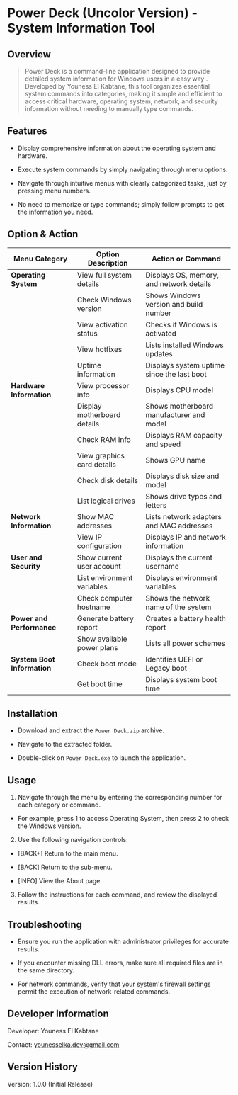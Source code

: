 # Power Deck (Uncolor Version) - System Information Tool

## Overview

>  Power Deck is a command-line application designed to provide detailed system information for Windows users in a easy way . Developed by Youness El Kabtane, this tool organizes essential system commands into categories, making it simple and efficient to access critical hardware, operating system, network, and security information without needing to manually type commands.

## Features

- Display comprehensive information about the operating system and hardware.

- Execute system commands by simply navigating through menu options.

- Navigate through intuitive menus with clearly categorized tasks, just by pressing menu numbers.

- No need to memorize or type commands; simply follow prompts to get the information you need.

## Option & Action 
| **Menu Category** | **Option Description** | **Action or Command** |
|-------------------|-------------------------|-----------------------|
| **Operating System** | View full system details | Displays OS, memory, and network details |
| | Check Windows version | Shows Windows version and build number |
| | View activation status | Checks if Windows is activated |
| | View hotfixes | Lists installed Windows updates |
| | Uptime information | Displays system uptime since the last boot |
| **Hardware Information** | View processor info | Displays CPU model |
| | Display motherboard details | Shows motherboard manufacturer and model |
| | Check RAM info | Displays RAM capacity and speed |
| | View graphics card details | Shows GPU name |
| | Check disk details | Displays disk size and model |
| | List logical drives | Shows drive types and letters |
| **Network Information** | Show MAC addresses | Lists network adapters and MAC addresses |
| | View IP configuration | Displays IP and network information |
| **User and Security** | Show current user account | Displays the current username |
| | List environment variables | Displays environment variables |
| | Check computer hostname | Shows the network name of the system |
| **Power and Performance** | Generate battery report | Creates a battery health report |
| | Show available power plans | Lists all power schemes |
| **System Boot Information** | Check boot mode | Identifies UEFI or Legacy boot |
| | Get boot time | Displays system boot time |

## Installation

- Download and extract the ``Power Deck.zip`` archive.

- Navigate to the extracted folder.

- Double-click on ``Power Deck.exe`` to launch the application.

## Usage

1. Navigate through the menu by entering the corresponding number for each category or command.

 - For example, press 1 to access Operating System, then press 2 to check the Windows version.

2. Use the following navigation controls:

 - [BACK+] Return to the main menu.

 - [BACK] Return to the sub-menu.

 - [INFO] View the About page.

3. Follow the instructions for each command, and review the displayed results.

## Troubleshooting

- Ensure you run the application with administrator privileges for accurate results.

- If you encounter missing DLL errors, make sure all required files are in the same directory.

- For network commands, verify that your system's firewall settings permit the execution of network-related commands.

## Developer Information

Developer: Youness El Kabtane

Contact: younesselka.dev@gmail.com

## Version History

Version: 1.0.0 (Initial Release)
